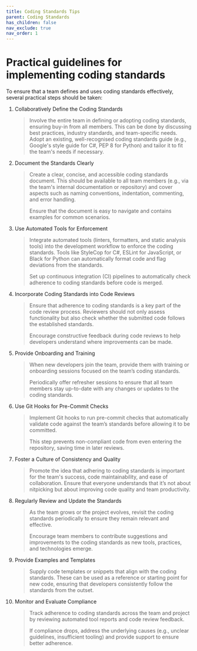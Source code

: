 ```yaml
---
title: Coding Standards Tips
parent: Coding Standards
has_children: false
nav_exclude: true
nav_order: 1
---
```


# Practical guidelines for implementing coding standards

To ensure that a team defines and uses coding standards effectively, several practical 
steps should be taken:

1. Collaboratively Define the Coding Standards

    > Involve the entire team in defining or adopting coding standards, ensuring buy-in from all members. This can be done by discussing best practices, industry standards, and team-specific needs.
    > Adopt an existing, well-recognised coding standards guide (e.g., Google's style guide for C#, PEP 8 for Python) and tailor it to fit the team's needs if necessary.

2. Document the Standards Clearly

    > Create a clear, concise, and accessible coding standards document. This should be available 
    > to all team members (e.g., via the team's internal documentation or repository) and cover 
    > aspects such as naming conventions, indentation, commenting, and error handling.
    >
    > Ensure that the document is easy to navigate and contains examples for common scenarios.

3. Use Automated Tools for Enforcement

    > Integrate automated tools (linters, formatters, and static analysis tools) into the 
    > development workflow to enforce the coding standards. Tools like StyleCop for C#, ESLint 
    > for JavaScript, or Black for Python can automatically format code and flag deviations 
    > from the standards.
    >
    > Set up continuous integration (CI) pipelines to automatically check adherence to coding 
     standards before code is merged.

4. Incorporate Coding Standards into Code Reviews

    > Ensure that adherence to coding standards is a key part of the code review process. 
    > Reviewers should not only assess functionality but also check whether the submitted 
    > code follows the established standards.
    >
    > Encourage constructive feedback during code reviews to help developers understand where 
    > improvements can be made.

5. Provide Onboarding and Training

    > When new developers join the team, provide them with training or onboarding sessions 
    > focused on the team’s coding standards.
    > 
    > Periodically offer refresher sessions to ensure that all team members stay up-to-date 
    > with any changes or updates to the coding standards.

6. Use Git Hooks for Pre-Commit Checks

    > Implement Git hooks to run pre-commit checks that automatically validate code against 
    > the team’s standards before allowing it to be committed.
    > 
    > This step prevents non-compliant code from even entering the repository, saving time 
    > in later reviews.

7. Foster a Culture of Consistency and Quality

    > Promote the idea that adhering to coding standards is important for the team's success, 
    > code maintainability, and ease of collaboration. Ensure that everyone understands that 
    > it’s not about nitpicking but about improving code quality and team productivity.

8. Regularly Review and Update the Standards

    > As the team grows or the project evolves, revisit the coding standards periodically to 
    > ensure they remain relevant and effective.
    > 
    > Encourage team members to contribute suggestions and improvements to the coding 
    > standards as new tools, practices, and technologies emerge.

9. Provide Examples and Templates

    > Supply code templates or snippets that align with the coding standards. These can be 
    > used as a reference or starting point for new code, ensuring that developers consistently 
    > follow the standards from the outset.
    
10. Monitor and Evaluate Compliance

    > Track adherence to coding standards across the team and project by reviewing automated 
    > tool reports and code review feedback.
    > 
    > If compliance drops, address the underlying causes (e.g., unclear guidelines, 
    > insufficient tooling) and provide support to ensure better adherence.

